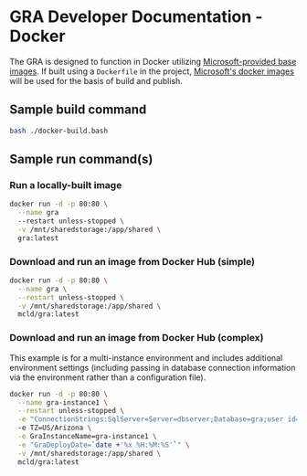 # GRA Developer Documentation - Docker

The GRA is designed to function in Docker utilizing [Microsoft-provided base images](https://azure.microsoft.com/en-us/product-categories/containers/). If built using a `Dockerfile` in the project, [Microsoft's docker images](https://github.com/dotnet/dotnet-docker) will be used for the basis of build and publish.

## Sample build command

```sh
bash ./docker-build.bash
```

## Sample run command(s)

### Run a locally-built image
```sh
docker run -d -p 80:80 \
  --name gra
  --restart unless-stopped \
  -v /mnt/sharedstorage:/app/shared \
  gra:latest
```

### Download and run an image from Docker Hub (simple)
```sh
docker run -d -p 80:80 \
  --name gra \
  --restart unless-stopped \
  -v /mnt/sharedstorage:/app/shared \
  mcld/gra:latest
```

### Download and run an image from Docker Hub (complex)

This example is for a multi-instance environment and includes additional environment settings (including passing in database connection information via the environment rather than a configuration file).

```sh
docker run -d -p 80:80 \
  --name gra-instance1 \
  --restart unless-stopped \
  -e "ConnectionStrings:SqlServer=Server=dbserver;Database=gra;user id=grauser;password=supersecret;MultipleActiveResultSets=true"
  -e TZ=US/Arizona \
  -e GraInstanceName=gra-instance1 \
  -e "GraDeployDate=`date +'%x %H:%M:%S'`" \
  -v /mnt/sharedstorage:/app/shared \
  mcld/gra:latest
```
